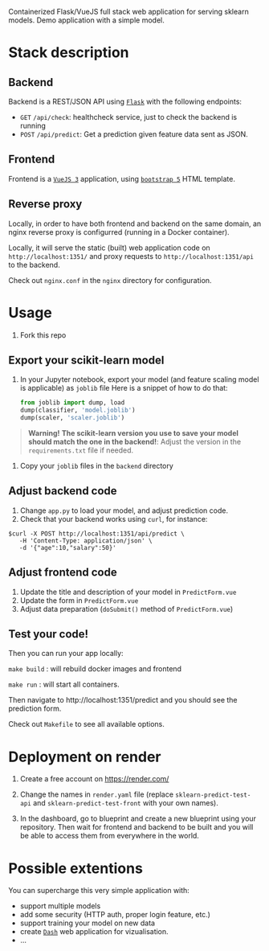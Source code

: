 
Containerized Flask/VueJS full stack web application for serving sklearn models.
Demo application with a simple model.

# Stack description

## Backend

Backend is a REST/JSON API using [`Flask`](https://flask.palletsprojects.com/en/3.0.x/) with the following endpoints:

 - `GET` `/api/check`: healthcheck service, just to check the backend is running
 - `POST` `/api/predict`: Get a prediction given feature data sent as JSON.

## Frontend

Frontend is a [`VueJS 3`](https://vuejs.org/) application, using [`bootstrap 5`](https://getbootstrap.com/) HTML template. 

## Reverse proxy

Locally, in order to have both frontend and backend on the same domain, an nginx reverse proxy is configurred (running in a Docker container).

Locally, it will serve the static (built) web application code on `http://localhost:1351/` and proxy requests to `http://localhost:1351/api` to the backend.

Check out `nginx.conf` in the `nginx` directory for configuration.

# Usage

1. Fork this repo

## Export your scikit-learn model

1. In your Jupyter notebook, export your model (and feature scaling model is applicable) as `joblib` file
    Here is a snippet of how to do that:
    ```python
    from joblib import dump, load
    dump(classifier, 'model.joblib') 
    dump(scaler, 'scaler.joblib') 
    ```

> **Warning!**
> **The scikit-learn version you use to save your model should match the one in the backend!**: Adjust the version in the `requirements.txt` file if needed.

1. Copy your `joblib` files in the `backend` directory

## Adjust backend code

1. Change `app.py` to load your model, and adjust prediction code.
1. Check that your backend works using `curl`, for instance:
```
$curl -X POST http://localhost:1351/api/predict \
   -H 'Content-Type: application/json' \
   -d '{"age":10,"salary":50}'
```

## Adjust frontend code

1. Update the title and description of your model in `PredictForm.vue` 
1. Update the form in `PredictForm.vue` 
1. Adjust data preparation (`doSubmit()` method of `PredictForm.vue`)

## Test your code!


Then you can run your app locally:

`make build` : will rebuild docker images and frontend

`make run` : will start all containers.

Then navigate to http://localhost:1351/predict and you should see the prediction form.

Check out `Makefile` to see all available options.

# Deployment on render

1. Create a free account on https://render.com/

1. Change the names in `render.yaml` file (replace `sklearn-predict-test-api` and `sklearn-predict-test-front` with your own names).

1. In the dashboard, go to blueprint and create a new blueprint using your repository. Then wait for frontend and backend to be built and you will be able to access them from everywhere in the world.

# Possible extentions

You can supercharge this very simple application with:

 - support multiple models
 - add some security (HTTP auth, proper login feature, etc.)
 - support training your model on new data
 - create [`Dash`](https://dash.plotly.com/) web application for vizualisation.
 - ...

